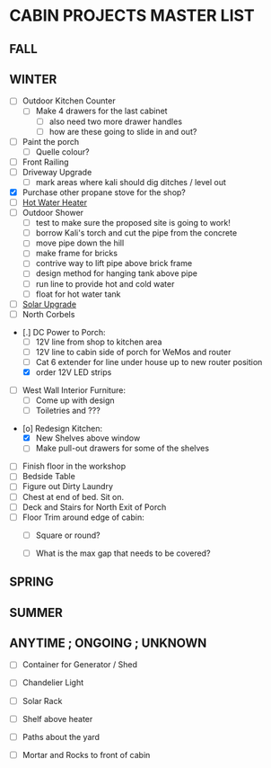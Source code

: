 # CABIN PROJECTS MASTER LIST


## FALL 

## WINTER 

- [ ] Outdoor Kitchen Counter 
    - [ ] Make 4 drawers for the last cabinet
        - [ ] also need two more drawer handles
        - [ ] how are these going to slide in and out?
- [ ] Paint the porch 
    - [ ] Quelle colour? 
- [ ] Front Railing 
- [ ] Driveway Upgrade 
    - [ ] mark areas where kali should dig ditches / level out
- [X] Purchase other propane stove for the shop?
- [ ] [Hot Water Heater](hot-water-system)
- [ ] Outdoor Shower 
    - [ ] test to make sure the proposed site is going to work!
    - [ ] borrow Kali's torch and cut the pipe from the concrete
    - [ ] move pipe down the hill
    - [ ] make frame for bricks
    - [ ] contrive way to lift pipe above brick frame
    - [ ] design method for hanging tank above pipe
    - [ ] run line to provide hot and cold water
    - [ ] float for hot water tank
- [ ] [Solar Upgrade](solar-upgrade)
- [ ] North Corbels 
- [.] DC Power to Porch:
    - [ ] 12V line from shop to kitchen area
    - [ ] 12V line to cabin side of porch for WeMos and router
    - [ ] Cat 6 extender for line under house up to new router position
    - [X] order 12V LED strips
- [ ] West Wall Interior Furniture:
    - [ ] Come up with design
    - [ ] Toiletries and ???
- [o] Redesign Kitchen:
    - [X] New Shelves above window
    - [ ] Make pull-out drawers for some of the shelves
- [ ] Finish floor in the workshop 
- [ ] Bedside Table
- [ ] Figure out Dirty Laundry
- [ ] Chest at end of bed. Sit on. 
- [ ] Deck and Stairs for North Exit of Porch 
- [ ] Floor Trim around edge of cabin:
    - [ ] Square or round?
    - [ ] What is the max gap that needs to be covered?


## SPRING 




## SUMMER 




## ANYTIME ; ONGOING ; UNKNOWN 


- [ ] Container for Generator / Shed 
- [ ] Chandelier Light 
- [ ] Solar Rack 
- [ ] Shelf above heater 
- [ ] Paths about the yard 
- [ ] Mortar and Rocks to front of cabin


